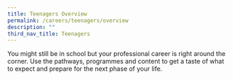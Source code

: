 ```yaml
---
title: Teenagers Overview
permalink: /careers/teenagers/overview
description: ""
third_nav_title: Teenagers
---
```

You might still be in school but your professional career is right around the corner. Use the pathways, programmes and content to get a taste of what to expect and prepare for the next phase of your life. 